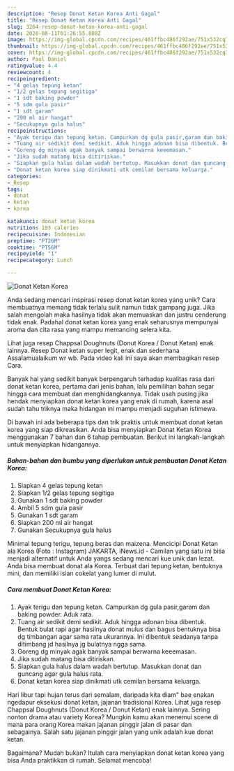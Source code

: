 ```yaml
---
description: "Resep Donat Ketan Korea Anti Gagal"
title: "Resep Donat Ketan Korea Anti Gagal"
slug: 3264-resep-donat-ketan-korea-anti-gagal
date: 2020-08-11T01:26:55.808Z
image: https://img-global.cpcdn.com/recipes/461ffbc486f292ae/751x532cq70/donat-ketan-korea-foto-resep-utama.jpg
thumbnail: https://img-global.cpcdn.com/recipes/461ffbc486f292ae/751x532cq70/donat-ketan-korea-foto-resep-utama.jpg
cover: https://img-global.cpcdn.com/recipes/461ffbc486f292ae/751x532cq70/donat-ketan-korea-foto-resep-utama.jpg
author: Paul Daniel
ratingvalue: 4.4
reviewcount: 4
recipeingredient:
- "4 gelas tepung ketan"
- "1/2 gelas tepung segitiga"
- "1 sdt baking powder"
- "5 sdm gula pasir"
- "1 sdt garam"
- "200 ml air hangat"
- "Secukupnya gula halus"
recipeinstructions:
- "Ayak terigu dan tepung ketan. Campurkan dg gula pasir,garam dan baking powder. Aduk rata."
- "Tuang air sedikit demi sedikit. Aduk hingga adonan bisa dibentuk. Bentuk bulat rapi agar hasilnya donat mulus dan bagus bentuknya bisa dg timbangan agar sama rata ukurannya. Ini dibentuk seadanya tanpa ditimbang jd hasilnya jg bulatnya ngga sama."
- "Goreng dg minyak agak banyak sampai berwarna keeemasan."
- "Jika sudah matang bisa ditiriskan."
- "Siapkan gula halus dalam wadah bertutup. Masukkan donat dan guncang agar gula halus rata."
- "Donat ketan korea siap dinikmati utk cemilan bersama keluarga."
categories:
- Resep
tags:
- donat
- ketan
- korea

katakunci: donat ketan korea 
nutrition: 193 calories
recipecuisine: Indonesian
preptime: "PT26M"
cooktime: "PT56M"
recipeyield: "1"
recipecategory: Lunch

---
```



![Donat Ketan Korea](https://img-global.cpcdn.com/recipes/461ffbc486f292ae/751x532cq70/donat-ketan-korea-foto-resep-utama.jpg)

Anda sedang mencari inspirasi resep donat ketan korea yang unik? Cara membuatnya memang tidak terlalu sulit namun tidak gampang juga. Jika salah mengolah maka hasilnya tidak akan memuaskan dan justru cenderung tidak enak. Padahal donat ketan korea yang enak seharusnya mempunyai aroma dan cita rasa yang mampu memancing selera kita.

Lihat juga resep Chappsal Doughnuts (Donut Korea / Donut Ketan) enak lainnya. Resep Donat ketan super legit, enak dan sederhana Assalamualaikum wr wb. Pada video kali ini saya akan membagikan resep Cara.

Banyak hal yang sedikit banyak berpengaruh terhadap kualitas rasa dari donat ketan korea, pertama dari jenis bahan, lalu pemilihan bahan segar hingga cara membuat dan menghidangkannya. Tidak usah pusing jika hendak menyiapkan donat ketan korea yang enak di rumah, karena asal sudah tahu triknya maka hidangan ini mampu menjadi suguhan istimewa.


Di bawah ini ada beberapa tips dan trik praktis untuk membuat donat ketan korea yang siap dikreasikan. Anda bisa menyiapkan Donat Ketan Korea menggunakan 7 bahan dan 6 tahap pembuatan. Berikut ini langkah-langkah untuk menyiapkan hidangannya.

<!--inarticleads1-->

##### Bahan-bahan dan bumbu yang diperlukan untuk pembuatan Donat Ketan Korea:

1. Siapkan 4 gelas tepung ketan
1. Siapkan 1/2 gelas tepung segitiga
1. Gunakan 1 sdt baking powder
1. Ambil 5 sdm gula pasir
1. Gunakan 1 sdt garam
1. Siapkan 200 ml air hangat
1. Gunakan Secukupnya gula halus


Minimal tepung terigu, tepung beras dan maizena. Mencicipi Donat Ketan ala Korea (Foto : Instagram) JAKARTA, iNews.id - Camilan yang satu ini bisa menjadi alternatif untuk Anda yangs sedang mencari kue unik dan lezat. Anda bisa membuat donat ala Korea. Terbuat dari tepung ketan, bentuknya mini, dan memiliki isian cokelat yang lumer di mulut. 

<!--inarticleads2-->

##### Cara membuat Donat Ketan Korea:

1. Ayak terigu dan tepung ketan. Campurkan dg gula pasir,garam dan baking powder. Aduk rata.
1. Tuang air sedikit demi sedikit. Aduk hingga adonan bisa dibentuk. Bentuk bulat rapi agar hasilnya donat mulus dan bagus bentuknya bisa dg timbangan agar sama rata ukurannya. Ini dibentuk seadanya tanpa ditimbang jd hasilnya jg bulatnya ngga sama.
1. Goreng dg minyak agak banyak sampai berwarna keeemasan.
1. Jika sudah matang bisa ditiriskan.
1. Siapkan gula halus dalam wadah bertutup. Masukkan donat dan guncang agar gula halus rata.
1. Donat ketan korea siap dinikmati utk cemilan bersama keluarga.


Hari libur tapi hujan terus dari semalam, daripada kita diam&#34; bae enakan ngedapur eksekusi donat ketan, jajanan tradisional Korea. Lihat juga resep Chappsal Doughnuts (Donut Korea / Donut Ketan) enak lainnya. Sering nonton drama atau variety Korea? Mungkin kamu akan menemui scene di mana para orang Korea makan jajanan pinggir jalan di pasar dan sebagainya. Salah satu jajanan pinggir jalan yang unik adalah kue donat ketan. 

Bagaimana? Mudah bukan? Itulah cara menyiapkan donat ketan korea yang bisa Anda praktikkan di rumah. Selamat mencoba!
